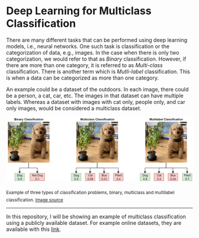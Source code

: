 # Deep Learning for Multiclass Classification

There are many different tasks that can be performed using deep learning models, i.e., neural networks. One such task is classification or the categorization of data, e.g., images. In the case when there is only two categorization, we would refer to that as *Binary* classification. However, if there are more than one category, it is referred to as *Multi-class* classification. There is another term which is *Mutli-label* classification. This is when a data can be categorized as more than one category.

An example could be a dataset of the outdoors. In each image, there could be a person, a cat, car, etc. The images in that dataset can have multiple labels. Whereas a dataset with images with cat only, people only, and car only images, would be considered a multiclass dataset.

![There are three types of classification problems, binary, multiclass and multilabel classification.](/misc/types_of_classification_examples.png)

<sub> Example of three types of classification problems, binary, multiclass and multilabel classification. [Image source](https://www.mathworks.com/help/deeplearning/ug/multilabel-image-classification-using-deep-learning.html)</sub>

---

In this repository, I will be showing an example of multiclass classification using a publicly available dataset. For example online datasets, they are available with this [link](https://imerit.net/blog/22-free-image-datasets-for-computer-vision-all-pbm/).
